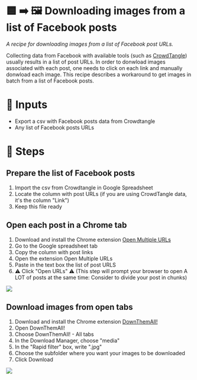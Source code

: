 # 🟦 ➡️ 🖼️ Downloading images from a list of Facebook posts

*A recipe for downloading images from a list of Facebook post URLs.*

Collecting data from Facebook with available tools (such as [CrowdTangle](https://www.crowdtangle.com/)) usually results in a list of post URLs. In order to donwload images associated with each post, one needs to click on each link and manually donwload each image. This recipe describes a workaround to get images in batch from a list of Facebook posts.


# 🧱 Inputs

- Export a csv with Facebook posts data from Crowdtangle
- Any list of Facebook posts URLs

# 📃 Steps

## Prepare the list of Facebook posts
  1. Import the csv from Crowdtangle in Google Spreadsheet
  2. Locate the column with post URLs (if you are using CrowdTangle data, it's the column "Link")
  3. Keep this file ready
## Open each post in a Chrome tab
  1. Download and install the Chrome extension [Open Multiple URLs](https://chrome.google.com/webstore/detail/open-multiple-urls/oifijhaokejakekmnjmphonojcfkpbbh/related?hl=en)
  2. Go to the Google spreadsheet tab
  3. Copy the column with post links
  4. Open the extension Open Multiple URLs
  5. Paste in the text box the list of post URLS
  6. ⚠️ Click "Open URLs" ⚠️ (This step will prompt your browser to open A LOT of posts at the same time: Consider to divide your post in chunks) 

![](https://i.imgur.com/GxX5swj.png)

## Download images from open tabs
 1. Download and install the Chrome extension [DownThemAll!](https://chrome.google.com/webstore/detail/downthemall/nljkibfhlpcnanjgbnlnbjecgicbjkge)
  2. Open DownThemAll!
  3. Choose DownThemAll! - All tabs
  4. In the Download Manager, choose "media"
  5. In the "Rapid filter" box, write ".jpg"
  6. Choose the subfolder where you want your images to be downloaded
  7. Click Download

![](https://i.imgur.com/4xq2nd4.png)

